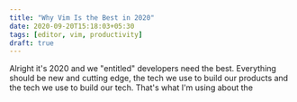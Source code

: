 ```yaml
---
title: "Why Vim Is the Best in 2020"
date: 2020-09-20T15:18:03+05:30
tags: [editor, vim, productivity]
draft: true
---
```


Alright it's 2020 and we "entitled" developers need the best. Everything should be new and cutting edge, the tech we use to build our products and the tech we use to build our tech. That's what I'm using about the

